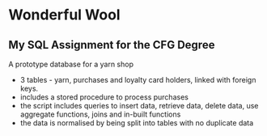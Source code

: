 # Wonderful Wool
## My SQL Assignment for the CFG Degree
A prototype database for a yarn shop 
- 3 tables - yarn, purchases and loyalty card holders, linked with foreign keys. 
- includes a stored procedure to process purchases
- the script includes queries to insert data, retrieve data, delete data, use aggregate functions, joins and in-built functions
- the data is normalised by being split into tables with no duplicate data
